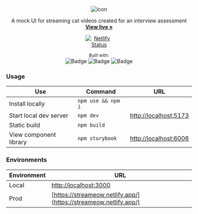 <div align="center">
<div style="display: inline-block;">
    <img src="https://streameow.netlify.app/logo.svg" alt="icon">
</div>

  <p align="center">A mock UI for streaming cat videos created for an interview assessment
  <br />
  <a href="https://streameow.netlify.app/" style=""><strong>View live »</strong></a>
  <div style="max-width: 75px;">

[![Netlify Status](https://api.netlify.com/api/v1/badges/9e8ccbbb-b4cb-4456-b400-2e2e778e26c3/deploy-status)](https://app.netlify.com/sites/apassanisidemotodo/deploys)

  </div>
  </p>
<small>Built with:</small>
<br/>
<img src="https://img.shields.io/badge/-React.js-2b2b2b?logo=react&style=flat-square" alt="Badge">
<img src="https://img.shields.io/badge/TypeScript-2b2b2b?logo=Typescript&style=flat-square" alt="Badge">
<img src="https://img.shields.io/badge/Storybook-2b2b2b?logo=Storybook&style=flat-square" alt="Badge">
</div>

### Usage

| Use                    | Command            | URL                                            |
| ---------------------- | ------------------ | ---------------------------------------------- |
| Install locally        | `npm use && npm i` |                                                |
| Start local dev server | `npm dev`          | [http://localhost:5173](http://localhost:5173) |
| Static build           | `npm build`        |                                                |
| View component library | `npm storybook`    | [http://localhost:6006](http://localhost:6006) |

### Environments

| Environment | URL                                                              |
| ----------- | ---------------------------------------------------------------- |
| Local       | [http://localhost:3000](http://localhost:3000)                   |
| Prod        | [https://streameow.netlify.app/](https://streameow.netlify.app/) |
